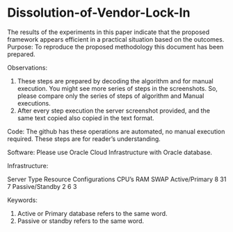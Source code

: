 # Dissolution-of-Vendor-Lock-In
The results of the experiments in this paper indicate that the proposed framework appears efficient in a practical situation based on the outcomes.
Purpose: To reproduce the proposed methodology this document has been prepared.

Observations: 
1.	These steps are prepared by decoding the algorithm and for manual execution. You might see more series of steps in the screenshots. So, please compare only the series of steps of algorithm and Manual executions.
2.	After every step execution the server screenshot provided, and the same text copied also copied in the text format.

Code: The github has these operations are automated, no manual execution required. These steps are for reader’s understanding.

Software: Please use Oracle Cloud Infrastructure with Oracle database.

Infrastructure:

Server Type	Resource Configurations
	CPU’s	RAM	SWAP
Active/Primary	8	31	7
Passive/Standby	2	6	3






Keywords:
1.	Active or Primary database refers to the same word.
2.	Passive or standby refers to the same word.
